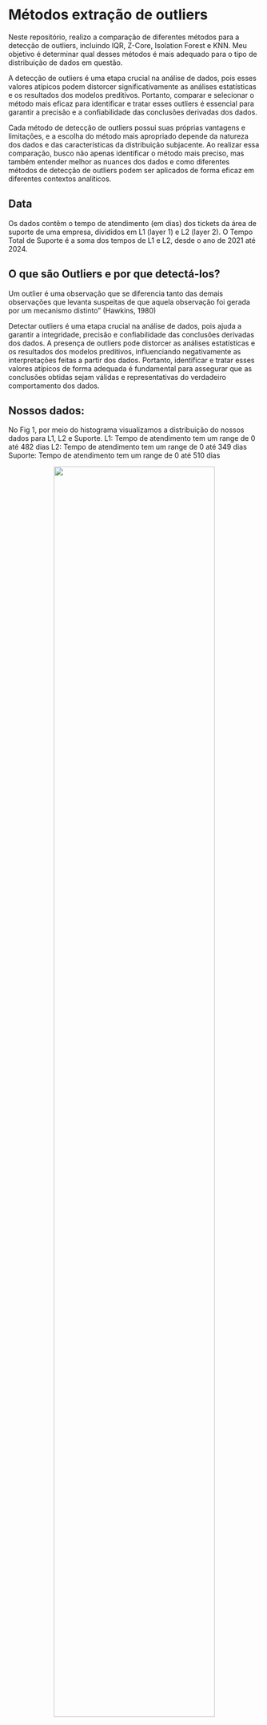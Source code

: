 # Métodos extração de outliers
Neste repositório, realizo a comparação de diferentes métodos para a detecção de outliers, incluindo IQR, Z-Core, Isolation Forest e KNN. Meu objetivo é determinar qual desses métodos é mais adequado para o tipo de distribuição de dados em questão.

A detecção de outliers é uma etapa crucial na análise de dados, pois esses valores atípicos podem distorcer significativamente as análises estatísticas e os resultados dos modelos preditivos. Portanto, comparar e selecionar o método mais eficaz para identificar e tratar esses outliers é essencial para garantir a precisão e a confiabilidade das conclusões derivadas dos dados.

Cada método de detecção de outliers possui suas próprias vantagens e limitações, e a escolha do método mais apropriado depende da natureza dos dados e das características da distribuição subjacente. Ao realizar essa comparação, busco não apenas identificar o método mais preciso, mas também entender melhor as nuances dos dados e como diferentes métodos de detecção de outliers podem ser aplicados de forma eficaz em diferentes contextos analíticos.

## Data
Os dados contêm o tempo de atendimento (em dias) dos tickets da área de suporte de uma empresa, divididos em L1 (layer 1) e L2 (layer 2). O Tempo Total de Suporte é a soma dos tempos de L1 e L2, desde o ano de 2021 até 2024.

## O que são Outliers e por que detectá-los?
Um outlier é uma observação que se diferencia tanto das demais observações que levanta suspeitas de que aquela observação foi gerada por um mecanismo distinto” (Hawkins, 1980)

Detectar outliers é uma etapa crucial na análise de dados, pois ajuda a garantir a integridade, precisão e confiabilidade das conclusões derivadas dos dados. A presença de outliers pode distorcer as análises estatísticas e os resultados dos modelos preditivos, influenciando negativamente as interpretações feitas a partir dos dados. Portanto, identificar e tratar esses valores atípicos de forma adequada é fundamental para assegurar que as conclusões obtidas sejam válidas e representativas do verdadeiro comportamento dos dados.

## Nossos dados:
No Fig 1, por meio do histograma visualizamos a distribuição do nossos dados para L1, L2 e Suporte.
L1: Tempo de atendimento tem um range de 0 até 482 dias
L2: Tempo de atendimento tem um range de 0 até 349 dias
Suporte: Tempo de atendimento tem um range de 0 até 510 dias
<p align="center">
  <img src="https://github.com/katherinGriffi/M-todos_extra-o_outliers/blob/main/Histograma-original.png" width=80% height=80%>  
</p>

Na Fig2, por medio do grádico de outliers podemos detetar a presença de outliers (os pontos em preto)
<p align="center">
<img src="https://github.com/katherinGriffi/M-todos_extra-o_outliers/blob/main/boxplot.png" width=80% height=80%>
</p

Na Figura 3, realizei os cálculos das estatísticas e tanto em L1, L2 e Suporte podemos observar que a média é maior que a mediana, o que indica que a distribuição está inclinada para a direita (positivamente assimétrica). A maioria dos dados encontra-se à esquerda da média, isso também é possível observar na Figura 1. Este tipo de distribuição pode ser afetado por valores extremos.

No nível L2, o tempo médio de atendimento é ainda maior, em torno de 50.2 dias, com um desvio padrão de 59.9 dias. Isso indica uma variabilidade ainda maior nos tempos de atendimento em comparação com o nível L1, c

É evidente que os tempos de atendimento são significativamente mais longos no nível L2 em comparação com o nível L1. Isso sugere que as solicitações de suporte nos níveis L2 são mais complexas ou exigem mais tempo para serem resolvidas do que as do nível L1.

<p align="center">
<img src="https://github.com/katherinGriffi/M-todos_extra-o_outliers/blob/main/estatisticas-geral.JPG" width=80% height=80%>
</p>

# 1er Método - Itervalo Interquartil

Através desse método, outliers são definidos matematicamente como as observações que estão abaixo (Q1 − 1,5 x IQR) do "bigode inferior" do boxplot ou acima (Q3 + 1,5 x IQR) do "bigode superior" do boxplot.
<p align="center">
  <img src="https://github.com/katherinGriffi/M-todos_extra-o_outliers/blob/main/IQR.JPG" width=40% height=40%>  
</p>
Após o cálculo dos limites superior e inferior, procedemos com a detecção dos outliers, como pode ser observado na Figura 5.

<p align="center">
  <img src="https://github.com/katherinGriffi/M-todos_extra-o_outliers/blob/main/DetectionIQR.png" width=90% height=80%>  
</p>
Uma vez detectados os outliers, procedi com a remoção dos mesmos. Portanto, é possível observar nosso histograma e as estatísticas após a aplicação do 1º método nas Figuras 6 e 7.

<p align="center">
  <img src="https://github.com/katherinGriffi/M-todos_extra-o_outliers/blob/main/histo_1ermetodos.png" width=100% height=80%>  
   <img src="https://github.com/katherinGriffi/M-todos_extra-o_outliers/blob/main/estadisticas_1ermetodo.JPG" width=80% height=80%>  
</p>

##### Ao remover os outliers, observamos uma redução na variabilidade dos tempos de atendimento em todos os níveis de suporte (L1, L2 e Suporte total). Isso é evidenciado pela diminuição dos desvios padrão em relação aos valores originais, o que sugere uma distribuição dos dados mais concentrada em torno das medidas de tendência central.

##### Ao aplicar o método de Intervalo Interquartil para remover outliers, conseguimos melhorar a qualidade e a confiabilidade das análises dos tempos de atendimento nos diferentes níveis de suporte. Isso nos permite obter insights mais robustos e tomar decisões mais informadas para otimizar os processos de suporte e melhorar a experiência do cliente.

##### Como o método se concentra no quartil não é influenciado pela forma exacta da distribuição.

# 2do Método - Z_Core
O método Z-Score (ou escore Z) é uma medida estatística que indica quantos desvios padrão um ponto de dados está da média 
de um conjunto de dados.

##### Z = (X – μ) / σ
– μ é a média do conjunto de dados

– σ é o desvio padrão do conjunto de dados
<p align="center">
  <img src="https://github.com/katherinGriffi/M-todos_extra-o_outliers/blob/main/zcore.JPG" width=40% height=40%>  
</p>

Após calcular a média e o desvio padrão, calculei os limites superior e inferior e procedi à extração dos outliers. A distribuição de dados após a remoção dos outliers pelo método Z-Core pode ser observada na Figura 8.

<p align="center">
  <img src="https://github.com/katherinGriffi/M-todos_extra-o_outliers/blob/main/histo_2dometodos.png" width=100% height=80%>  
 </p>

Após aplicar o método Z-Core para remover outliers dos dados, foram identificados poucos outliers em comparação com o primer método, ainda observamos uma alta variabilidade significativa nos tempos de atendimento em todos os niveis.
<p align="center">
  <img src="https://github.com/katherinGriffi/M-todos_extra-o_outliers/blob/main/estadisticas_2dometodo.JPG" width=80% height=80%>  
 </p>

##### Este método envolve a média e o desvio padrão, se houver outliers extremos, especialmente em distribuição assimétricas como as que temos, pode afetar significativqamente a estimação dos parametros.
##### Este método e recomendável em distribuições normais.



# 3er Método - Isolation Forest
É um algoritmo de machine learning usado para deteção de anomalias. Este modelo é baseado em particiones recursivas dos dados, para isolar anomalias.

<p align="center">
  <img src="https://github.com/katherinGriffi/M-todos_extra-o_outliers/blob/main/IsolationForest.JPG" width=40% height=40%>  
</p>



# 4to Método - K_NN (k-Nearest Neighbors)


<p align="center">
  <img src="https://github.com/katherinGriffi/M-todos_extra-o_outliers/blob/main/knn.png" width=40% height=40%>  
</p>
